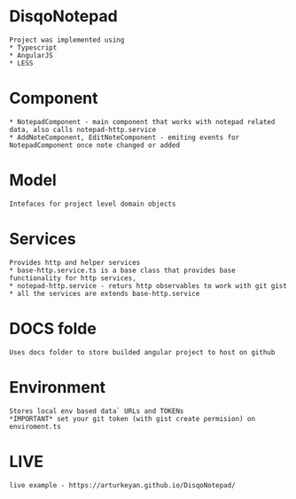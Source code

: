 # DisqoNotepad
    Project was implemented using
    * Typescript
    * AngularJS 
    * LESS 

# Component
    * NotepadComponent - main component that works with notepad related data, also calls notepad-http.service
    * AddNoteComponent, EditNoteComponent - emiting events for NotepadComponent once note changed or added

# Model
    Intefaces for project level domain objects

# Services
    Provides http and helper services 
    * base-http.service.ts is a base class that provides base functionality for http services, 
    * notepad-http.service - returs http observables to work with git gist
    * all the services are extends base-http.service


# DOCS folde
    Uses docs folder to store builded angular project to host on github

# Environment
    Stores local env based data` URLs and TOKENs
    *IMPORTANT* set your git token (with gist create permision) on enviroment.ts

# LIVE
    live example - https://arturkeyan.github.io/DisqoNotepad/